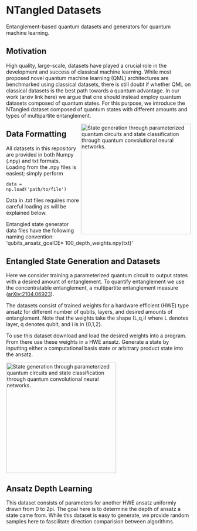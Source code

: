 # NTangled Datasets
Entanglement-based quantum datasets and generators for quantum machine learning.

## Motivation
High quality, large-scale, datasets have played a crucial role in the development and success of classical machine learning. While most proposed novel 
quantum machine learning (QML) architectures are benchmarked using classical datasets, 
there is still doubt if whether QML on classical datasets is the best path towards a quantum advantage. In our work (arxiv link here) we argue that one should 
instead employ quantum datasets composed of quantum states. For this purpose, we introduce the NTangled dataset composed of quantum states with 
different amounts and types of multipartite entanglement.

<img src="https://github.com/LSchatzki/QuMEnt_Datasets/blob/9b652b8f2b1724f98a1fdd218a29e12c71271abd/overview.png" align="right" alt="State generation through parameterized quantum circuits and state classification through quantum convolutional neural networks." width="300"/>

## Data Formatting

All datasets in this repository are provided in both Numpy (.npy) and txt formats. Loading from the .npy files is easiest; simply perform

`data = np.load('path/to/file')`

Data in .txt files requires more careful loading as will be explained below.

Entangled state generator data files have the following naming convention: 'qubits_ansatz_goalCE\* 100_depth_weights.npy(txt)'

## Entangled State Generation and Datasets
Here we consider training a parameterized quantum circuit to output states with a desired amount of entanglement. To quantify entanglement we use the concentratable entanglement, a multipartite entanglement measure (<a href="https://arxiv.org/abs/2104.06923">arXiv:2104.06923</a>).

The datasets consist of trained weights for a hardware efficient (HWE) type ansatz for different number of qubits, layers, and desired amounts of entanglement. Note that the weights take the shape (L,q,i) where L denotes layer, q denotes qubit, and i is in {0,1,2}.

To use this dataset download and load the desired weights into a program. From there use these weights in a HWE ansatz. Generate a state by inputting either a computational basis state or arbitrary product state into the ansatz.

<img src="https://github.com/LSchatzki/QuMEnt_Datasets/blob/d6f5839546b02425b2d405dceb783871eb7fc6a9/generator_hwe_ansatz.png" align="center" alt="State generation through parameterized quantum circuits and state classification through quantum convolutional neural networks." width="300"/>

## Ansatz Depth Learning
This dataset consists of parameters for another HWE ansatz uniformly drawn from 0 to 2pi. The goal here is to determine the depth of ansatz a state came from. While this dataset is easy to generate, we provide random samples here to fascilitate direction comparision between algorithms.
